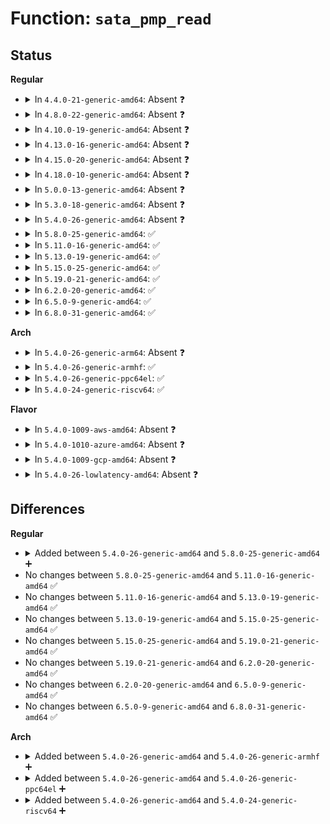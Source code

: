 # Function: <code>sata_pmp_read</code>

## Status
<b>Regular</b>
<ul>
<li>
<details>
<summary>In <code>4.4.0-21-generic-amd64</code>: Absent ❓</summary>

```json
{
  "name": "sata_pmp_read",
  "collision_type": "Unique Static",
  "inline_type": "Selective",
  "funcs": [
    {
      "addr": 18446744071585003312,
      "name": "sata_pmp_read",
      "external": false,
      "loc": "drivers/ata/libata-pmp.c:39",
      "file": "drivers/ata/libata-pmp.c",
      "inline": "not declared, inlined",
      "caller_inline": [],
      "caller_func": [
        "drivers/ata/libata-pmp.c:sata_pmp_read_gscr",
        "drivers/ata/libata-pmp.c:sata_pmp_configure",
        "drivers/ata/libata-pmp.c:sata_pmp_eh_recover",
        "drivers/ata/libata-pmp.c:sata_pmp_eh_recover",
        "drivers/ata/libata-pmp.c:sata_pmp_scr_read"
      ]
    }
  ],
  "symbols": [
    {
      "addr": 18446744071585003312,
      "name": "sata_pmp_read.isra.6",
      "section": ".text",
      "bind": "STB_LOCAL",
      "size": 177
    }
  ]
}
```
</details>
</li>
<li>
<details>
<summary>In <code>4.8.0-22-generic-amd64</code>: Absent ❓</summary>

```json
{
  "name": "sata_pmp_read",
  "collision_type": "Unique Static",
  "inline_type": "Selective",
  "funcs": [
    {
      "addr": 18446744071585371216,
      "name": "sata_pmp_read",
      "external": false,
      "loc": "drivers/ata/libata-pmp.c:39",
      "file": "drivers/ata/libata-pmp.c",
      "inline": "not declared, inlined",
      "caller_inline": [],
      "caller_func": [
        "drivers/ata/libata-pmp.c:sata_pmp_eh_recover",
        "drivers/ata/libata-pmp.c:sata_pmp_eh_recover",
        "drivers/ata/libata-pmp.c:sata_pmp_configure",
        "drivers/ata/libata-pmp.c:sata_pmp_read_gscr",
        "drivers/ata/libata-pmp.c:sata_pmp_scr_read"
      ]
    }
  ],
  "symbols": [
    {
      "addr": 18446744071585371216,
      "name": "sata_pmp_read.isra.6",
      "section": ".text",
      "bind": "STB_LOCAL",
      "size": 173
    }
  ]
}
```
</details>
</li>
<li>
<details>
<summary>In <code>4.10.0-19-generic-amd64</code>: Absent ❓</summary>

```json
{
  "name": "sata_pmp_read",
  "collision_type": "Unique Static",
  "inline_type": "Selective",
  "funcs": [
    {
      "addr": 18446744071585572064,
      "name": "sata_pmp_read",
      "external": false,
      "loc": "drivers/ata/libata-pmp.c:39",
      "file": "drivers/ata/libata-pmp.c",
      "inline": "not declared, inlined",
      "caller_inline": [],
      "caller_func": [
        "drivers/ata/libata-pmp.c:sata_pmp_eh_recover",
        "drivers/ata/libata-pmp.c:sata_pmp_eh_recover",
        "drivers/ata/libata-pmp.c:sata_pmp_configure",
        "drivers/ata/libata-pmp.c:sata_pmp_read_gscr",
        "drivers/ata/libata-pmp.c:sata_pmp_scr_read"
      ]
    }
  ],
  "symbols": [
    {
      "addr": 18446744071585572064,
      "name": "sata_pmp_read.isra.6",
      "section": ".text",
      "bind": "STB_LOCAL",
      "size": 173
    }
  ]
}
```
</details>
</li>
<li>
<details>
<summary>In <code>4.13.0-16-generic-amd64</code>: Absent ❓</summary>

```json
{
  "name": "sata_pmp_read",
  "collision_type": "Unique Static",
  "inline_type": "Selective",
  "funcs": [
    {
      "addr": 18446744071585655696,
      "name": "sata_pmp_read",
      "external": false,
      "loc": "drivers/ata/libata-pmp.c:39",
      "file": "drivers/ata/libata-pmp.c",
      "inline": "not declared, inlined",
      "caller_inline": [],
      "caller_func": [
        "drivers/ata/libata-pmp.c:sata_pmp_eh_recover",
        "drivers/ata/libata-pmp.c:sata_pmp_eh_recover",
        "drivers/ata/libata-pmp.c:sata_pmp_configure",
        "drivers/ata/libata-pmp.c:sata_pmp_read_gscr",
        "drivers/ata/libata-pmp.c:sata_pmp_scr_read"
      ]
    }
  ],
  "symbols": [
    {
      "addr": 18446744071585655696,
      "name": "sata_pmp_read.isra.6",
      "section": ".text",
      "bind": "STB_LOCAL",
      "size": 170
    }
  ]
}
```
</details>
</li>
<li>
<details>
<summary>In <code>4.15.0-20-generic-amd64</code>: Absent ❓</summary>

```json
{
  "name": "sata_pmp_read",
  "collision_type": "Unique Static",
  "inline_type": "Selective",
  "funcs": [
    {
      "addr": 18446744071586087920,
      "name": "sata_pmp_read",
      "external": false,
      "loc": "drivers/ata/libata-pmp.c:39",
      "file": "drivers/ata/libata-pmp.c",
      "inline": "not declared, inlined",
      "caller_inline": [],
      "caller_func": [
        "drivers/ata/libata-pmp.c:sata_pmp_eh_recover",
        "drivers/ata/libata-pmp.c:sata_pmp_eh_recover",
        "drivers/ata/libata-pmp.c:sata_pmp_configure",
        "drivers/ata/libata-pmp.c:sata_pmp_read_gscr",
        "drivers/ata/libata-pmp.c:sata_pmp_scr_read"
      ]
    }
  ],
  "symbols": [
    {
      "addr": 18446744071586087920,
      "name": "sata_pmp_read.isra.6",
      "section": ".text",
      "bind": "STB_LOCAL",
      "size": 170
    }
  ]
}
```
</details>
</li>
<li>
<details>
<summary>In <code>4.18.0-10-generic-amd64</code>: Absent ❓</summary>

```json
{
  "name": "sata_pmp_read",
  "collision_type": "Unique Static",
  "inline_type": "Selective",
  "funcs": [
    {
      "addr": 18446744071586336000,
      "name": "sata_pmp_read",
      "external": false,
      "loc": "drivers/ata/libata-pmp.c:39",
      "file": "drivers/ata/libata-pmp.c",
      "inline": "not declared, inlined",
      "caller_inline": [],
      "caller_func": [
        "drivers/ata/libata-pmp.c:sata_pmp_eh_recover",
        "drivers/ata/libata-pmp.c:sata_pmp_eh_recover",
        "drivers/ata/libata-pmp.c:sata_pmp_configure",
        "drivers/ata/libata-pmp.c:sata_pmp_read_gscr",
        "drivers/ata/libata-pmp.c:sata_pmp_scr_read"
      ]
    }
  ],
  "symbols": [
    {
      "addr": 18446744071586336000,
      "name": "sata_pmp_read.isra.6",
      "section": ".text",
      "bind": "STB_LOCAL",
      "size": 170
    }
  ]
}
```
</details>
</li>
<li>
<details>
<summary>In <code>5.0.0-13-generic-amd64</code>: Absent ❓</summary>

```json
{
  "name": "sata_pmp_read",
  "collision_type": "Unique Static",
  "inline_type": "Selective",
  "funcs": [
    {
      "addr": 18446744071586477232,
      "name": "sata_pmp_read",
      "external": false,
      "loc": "drivers/ata/libata-pmp.c:39",
      "file": "drivers/ata/libata-pmp.c",
      "inline": "not declared, inlined",
      "caller_inline": [],
      "caller_func": [
        "drivers/ata/libata-pmp.c:sata_pmp_eh_recover",
        "drivers/ata/libata-pmp.c:sata_pmp_eh_recover",
        "drivers/ata/libata-pmp.c:sata_pmp_configure",
        "drivers/ata/libata-pmp.c:sata_pmp_read_gscr",
        "drivers/ata/libata-pmp.c:sata_pmp_scr_read"
      ]
    }
  ],
  "symbols": [
    {
      "addr": 18446744071586477232,
      "name": "sata_pmp_read.isra.6",
      "section": ".text",
      "bind": "STB_LOCAL",
      "size": 170
    }
  ]
}
```
</details>
</li>
<li>
<details>
<summary>In <code>5.3.0-18-generic-amd64</code>: Absent ❓</summary>

```json
{
  "name": "sata_pmp_read",
  "collision_type": "Unique Static",
  "inline_type": "Selective",
  "funcs": [
    {
      "addr": 18446744071586722704,
      "name": "sata_pmp_read",
      "external": false,
      "loc": "drivers/ata/libata-pmp.c:38",
      "file": "drivers/ata/libata-pmp.c",
      "inline": "not declared, inlined",
      "caller_inline": [],
      "caller_func": [
        "drivers/ata/libata-pmp.c:sata_pmp_eh_recover",
        "drivers/ata/libata-pmp.c:sata_pmp_eh_recover",
        "drivers/ata/libata-pmp.c:sata_pmp_configure",
        "drivers/ata/libata-pmp.c:sata_pmp_read_gscr",
        "drivers/ata/libata-pmp.c:sata_pmp_scr_read"
      ]
    }
  ],
  "symbols": [
    {
      "addr": 18446744071586722704,
      "name": "sata_pmp_read.isra.0",
      "section": ".text",
      "bind": "STB_LOCAL",
      "size": 174
    }
  ]
}
```
</details>
</li>
<li>
<details>
<summary>In <code>5.4.0-26-generic-amd64</code>: Absent ❓</summary>

```json
{
  "name": "sata_pmp_read",
  "collision_type": "Unique Static",
  "inline_type": "Selective",
  "funcs": [
    {
      "addr": 18446744071586869248,
      "name": "sata_pmp_read",
      "external": false,
      "loc": "drivers/ata/libata-pmp.c:38",
      "file": "drivers/ata/libata-pmp.c",
      "inline": "not declared, inlined",
      "caller_inline": [],
      "caller_func": [
        "drivers/ata/libata-pmp.c:sata_pmp_eh_recover",
        "drivers/ata/libata-pmp.c:sata_pmp_eh_recover",
        "drivers/ata/libata-pmp.c:sata_pmp_configure",
        "drivers/ata/libata-pmp.c:sata_pmp_read_gscr",
        "drivers/ata/libata-pmp.c:sata_pmp_scr_read"
      ]
    }
  ],
  "symbols": [
    {
      "addr": 18446744071586869248,
      "name": "sata_pmp_read.isra.0",
      "section": ".text",
      "bind": "STB_LOCAL",
      "size": 174
    }
  ]
}
```
</details>
</li>
<li>
<details>
<summary>In <code>5.8.0-25-generic-amd64</code>: ✅</summary>

```c
unsigned int sata_pmp_read(struct ata_link * link, int reg, u32 * r_val)
```

```json
{
  "name": "sata_pmp_read",
  "collision_type": "Unique Static",
  "inline_type": "No",
  "funcs": [
    {
      "addr": 18446744071587677840,
      "name": "sata_pmp_read",
      "external": false,
      "loc": "drivers/ata/libata-pmp.c:38",
      "file": "drivers/ata/libata-pmp.c",
      "inline": "seen, unknown",
      "caller_inline": [],
      "caller_func": [
        "drivers/ata/libata-pmp.c:sata_pmp_eh_recover_pmp",
        "drivers/ata/libata-pmp.c:sata_pmp_configure",
        "drivers/ata/libata-pmp.c:sata_pmp_read_gscr",
        "drivers/ata/libata-pmp.c:sata_pmp_scr_read"
      ]
    }
  ],
  "symbols": [
    {
      "addr": 18446744071587677840,
      "name": "sata_pmp_read",
      "section": ".text",
      "bind": "STB_LOCAL",
      "size": 182
    }
  ]
}
```
</details>
</li>
<li>
<details>
<summary>In <code>5.11.0-16-generic-amd64</code>: ✅</summary>

```c
unsigned int sata_pmp_read(struct ata_link * link, int reg, u32 * r_val)
```

```json
{
  "name": "sata_pmp_read",
  "collision_type": "Unique Static",
  "inline_type": "No",
  "funcs": [
    {
      "addr": 18446744071587738464,
      "name": "sata_pmp_read",
      "external": false,
      "loc": "drivers/ata/libata-pmp.c:38",
      "file": "drivers/ata/libata-pmp.c",
      "inline": "seen, unknown",
      "caller_inline": [],
      "caller_func": [
        "drivers/ata/libata-pmp.c:sata_pmp_eh_recover_pmp",
        "drivers/ata/libata-pmp.c:sata_pmp_configure",
        "drivers/ata/libata-pmp.c:sata_pmp_read_gscr",
        "drivers/ata/libata-pmp.c:sata_pmp_scr_read"
      ]
    }
  ],
  "symbols": [
    {
      "addr": 18446744071587738464,
      "name": "sata_pmp_read",
      "section": ".text",
      "bind": "STB_LOCAL",
      "size": 182
    }
  ]
}
```
</details>
</li>
<li>
<details>
<summary>In <code>5.13.0-19-generic-amd64</code>: ✅</summary>

```c
unsigned int sata_pmp_read(struct ata_link * link, int reg, u32 * r_val)
```

```json
{
  "name": "sata_pmp_read",
  "collision_type": "Unique Static",
  "inline_type": "No",
  "funcs": [
    {
      "addr": 18446744071587617712,
      "name": "sata_pmp_read",
      "external": false,
      "loc": "drivers/ata/libata-pmp.c:38",
      "file": "drivers/ata/libata-pmp.c",
      "inline": "seen, unknown",
      "caller_inline": [],
      "caller_func": [
        "drivers/ata/libata-pmp.c:sata_pmp_eh_recover_pmp",
        "drivers/ata/libata-pmp.c:sata_pmp_configure",
        "drivers/ata/libata-pmp.c:sata_pmp_read_gscr",
        "drivers/ata/libata-pmp.c:sata_pmp_scr_read"
      ]
    }
  ],
  "symbols": [
    {
      "addr": 18446744071587617712,
      "name": "sata_pmp_read",
      "section": ".text",
      "bind": "STB_LOCAL",
      "size": 177
    }
  ]
}
```
</details>
</li>
<li>
<details>
<summary>In <code>5.15.0-25-generic-amd64</code>: ✅</summary>

```c
unsigned int sata_pmp_read(struct ata_link * link, int reg, u32 * r_val)
```

```json
{
  "name": "sata_pmp_read",
  "collision_type": "Unique Static",
  "inline_type": "No",
  "funcs": [
    {
      "addr": 18446744071588202688,
      "name": "sata_pmp_read",
      "external": false,
      "loc": "drivers/ata/libata-pmp.c:38",
      "file": "drivers/ata/libata-pmp.c",
      "inline": "seen, unknown",
      "caller_inline": [],
      "caller_func": [
        "drivers/ata/libata-pmp.c:sata_pmp_eh_recover_pmp",
        "drivers/ata/libata-pmp.c:sata_pmp_configure",
        "drivers/ata/libata-pmp.c:sata_pmp_read_gscr",
        "drivers/ata/libata-pmp.c:sata_pmp_scr_read"
      ]
    }
  ],
  "symbols": [
    {
      "addr": 18446744071588202688,
      "name": "sata_pmp_read",
      "section": ".text",
      "bind": "STB_LOCAL",
      "size": 177
    }
  ]
}
```
</details>
</li>
<li>
<details>
<summary>In <code>5.19.0-21-generic-amd64</code>: ✅</summary>

```c
unsigned int sata_pmp_read(struct ata_link * link, int reg, u32 * r_val)
```

```json
{
  "name": "sata_pmp_read",
  "collision_type": "Unique Static",
  "inline_type": "No",
  "funcs": [
    {
      "addr": 18446744071589589248,
      "name": "sata_pmp_read",
      "external": false,
      "loc": "drivers/ata/libata-pmp.c:38",
      "file": "drivers/ata/libata-pmp.c",
      "inline": "seen, unknown",
      "caller_inline": [],
      "caller_func": [
        "drivers/ata/libata-pmp.c:sata_pmp_eh_recover_pmp",
        "drivers/ata/libata-pmp.c:sata_pmp_configure",
        "drivers/ata/libata-pmp.c:sata_pmp_read_gscr",
        "drivers/ata/libata-pmp.c:sata_pmp_scr_read"
      ]
    }
  ],
  "symbols": [
    {
      "addr": 18446744071589589248,
      "name": "sata_pmp_read",
      "section": ".text",
      "bind": "STB_LOCAL",
      "size": 195
    }
  ]
}
```
</details>
</li>
<li>
<details>
<summary>In <code>6.2.0-20-generic-amd64</code>: ✅</summary>

```c
unsigned int sata_pmp_read(struct ata_link * link, int reg, u32 * r_val)
```

```json
{
  "name": "sata_pmp_read",
  "collision_type": "Unique Static",
  "inline_type": "No",
  "funcs": [
    {
      "addr": 18446744071591185200,
      "name": "sata_pmp_read",
      "external": false,
      "loc": "drivers/ata/libata-pmp.c:38",
      "file": "drivers/ata/libata-pmp.c",
      "inline": "seen, unknown",
      "caller_inline": [],
      "caller_func": [
        "drivers/ata/libata-pmp.c:sata_pmp_eh_recover_pmp",
        "drivers/ata/libata-pmp.c:sata_pmp_configure",
        "drivers/ata/libata-pmp.c:sata_pmp_read_gscr",
        "drivers/ata/libata-pmp.c:sata_pmp_scr_read"
      ]
    }
  ],
  "symbols": [
    {
      "addr": 18446744071591185200,
      "name": "sata_pmp_read",
      "section": ".text",
      "bind": "STB_LOCAL",
      "size": 195
    }
  ]
}
```
</details>
</li>
<li>
<details>
<summary>In <code>6.5.0-9-generic-amd64</code>: ✅</summary>

```c
unsigned int sata_pmp_read(struct ata_link * link, int reg, u32 * r_val)
```

```json
{
  "name": "sata_pmp_read",
  "collision_type": "Unique Static",
  "inline_type": "No",
  "funcs": [
    {
      "addr": 18446744071591544384,
      "name": "sata_pmp_read",
      "external": false,
      "loc": "drivers/ata/libata-pmp.c:38",
      "file": "drivers/ata/libata-pmp.c",
      "inline": "seen, unknown",
      "caller_inline": [],
      "caller_func": [
        "drivers/ata/libata-pmp.c:sata_pmp_eh_recover_pmp",
        "drivers/ata/libata-pmp.c:sata_pmp_configure",
        "drivers/ata/libata-pmp.c:sata_pmp_read_gscr",
        "drivers/ata/libata-pmp.c:sata_pmp_scr_read"
      ]
    }
  ],
  "symbols": [
    {
      "addr": 18446744071591544384,
      "name": "sata_pmp_read",
      "section": ".text",
      "bind": "STB_LOCAL",
      "size": 195
    }
  ]
}
```
</details>
</li>
<li>
<details>
<summary>In <code>6.8.0-31-generic-amd64</code>: ✅</summary>

```c
unsigned int sata_pmp_read(struct ata_link * link, int reg, u32 * r_val)
```

```json
{
  "name": "sata_pmp_read",
  "collision_type": "Unique Static",
  "inline_type": "No",
  "funcs": [
    {
      "addr": 18446744071591892784,
      "name": "sata_pmp_read",
      "external": false,
      "loc": "drivers/ata/libata-pmp.c:38",
      "file": "drivers/ata/libata-pmp.c",
      "inline": "seen, unknown",
      "caller_inline": [],
      "caller_func": [
        "drivers/ata/libata-pmp.c:sata_pmp_eh_recover_pmp",
        "drivers/ata/libata-pmp.c:sata_pmp_configure",
        "drivers/ata/libata-pmp.c:sata_pmp_read_gscr",
        "drivers/ata/libata-pmp.c:sata_pmp_scr_read"
      ]
    }
  ],
  "symbols": [
    {
      "addr": 18446744071591892784,
      "name": "sata_pmp_read",
      "section": ".text",
      "bind": "STB_LOCAL",
      "size": 195
    }
  ]
}
```
</details>
</li>
</ul>
<b>Arch</b>
<ul>
<li>
<details>
<summary>In <code>5.4.0-26-generic-arm64</code>: Absent ❓</summary>

```json
{
  "name": "sata_pmp_read",
  "collision_type": "Unique Static",
  "inline_type": "Selective",
  "funcs": [
    {
      "addr": 18446603336499803536,
      "name": "sata_pmp_read",
      "external": false,
      "loc": "drivers/ata/libata-pmp.c:38",
      "file": "drivers/ata/libata-pmp.c",
      "inline": "not declared, inlined",
      "caller_inline": [],
      "caller_func": [
        "drivers/ata/libata-pmp.c:sata_pmp_eh_recover",
        "drivers/ata/libata-pmp.c:sata_pmp_eh_recover",
        "drivers/ata/libata-pmp.c:sata_pmp_configure",
        "drivers/ata/libata-pmp.c:sata_pmp_read_gscr",
        "drivers/ata/libata-pmp.c:sata_pmp_scr_read"
      ]
    }
  ],
  "symbols": [
    {
      "addr": 18446603336499803536,
      "name": "sata_pmp_read.isra.0",
      "section": ".text",
      "bind": "STB_LOCAL",
      "size": 204
    }
  ]
}
```
</details>
</li>
<li>
<details>
<summary>In <code>5.4.0-26-generic-armhf</code>: ✅</summary>

```c
unsigned int sata_pmp_read(struct ata_link * link, int reg, u32 * r_val)
```

```json
{
  "name": "sata_pmp_read",
  "collision_type": "Unique Static",
  "inline_type": "No",
  "funcs": [
    {
      "addr": 3232245104,
      "name": "sata_pmp_read",
      "external": false,
      "loc": "drivers/ata/libata-pmp.c:38",
      "file": "drivers/ata/libata-pmp.c",
      "inline": "seen, unknown",
      "caller_inline": [],
      "caller_func": [
        "drivers/ata/libata-pmp.c:sata_pmp_eh_recover",
        "drivers/ata/libata-pmp.c:sata_pmp_eh_recover",
        "drivers/ata/libata-pmp.c:sata_pmp_configure",
        "drivers/ata/libata-pmp.c:sata_pmp_read_gscr",
        "drivers/ata/libata-pmp.c:sata_pmp_scr_read"
      ]
    }
  ],
  "symbols": [
    {
      "addr": 3232245104,
      "name": "sata_pmp_read",
      "section": ".text",
      "bind": "STB_LOCAL",
      "size": 224
    }
  ]
}
```
</details>
</li>
<li>
<details>
<summary>In <code>5.4.0-26-generic-ppc64el</code>: ✅</summary>

```c
unsigned int sata_pmp_read(struct ata_link * link, int reg, u32 * r_val)
```

```json
{
  "name": "sata_pmp_read",
  "collision_type": "Unique Static",
  "inline_type": "No",
  "funcs": [
    {
      "addr": 13835058055293158064,
      "name": "sata_pmp_read",
      "external": false,
      "loc": "drivers/ata/libata-pmp.c:38",
      "file": "drivers/ata/libata-pmp.c",
      "inline": "seen, unknown",
      "caller_inline": [],
      "caller_func": [
        "drivers/ata/libata-pmp.c:sata_pmp_eh_recover",
        "drivers/ata/libata-pmp.c:sata_pmp_eh_recover",
        "drivers/ata/libata-pmp.c:sata_pmp_configure",
        "drivers/ata/libata-pmp.c:sata_pmp_read_gscr",
        "drivers/ata/libata-pmp.c:sata_pmp_scr_read"
      ]
    }
  ],
  "symbols": [
    {
      "addr": 13835058055293158064,
      "name": "sata_pmp_read",
      "section": ".text",
      "bind": "STB_LOCAL",
      "size": 244
    }
  ]
}
```
</details>
</li>
<li>
<details>
<summary>In <code>5.4.0-24-generic-riscv64</code>: ✅</summary>

```c
unsigned int sata_pmp_read(struct ata_link * link, int reg, u32 * r_val)
```

```json
{
  "name": "sata_pmp_read",
  "collision_type": "Unique Static",
  "inline_type": "No",
  "funcs": [
    {
      "addr": 18446743936276954408,
      "name": "sata_pmp_read",
      "external": false,
      "loc": "drivers/ata/libata-pmp.c:38",
      "file": "drivers/ata/libata-pmp.c",
      "inline": "seen, unknown",
      "caller_inline": [],
      "caller_func": [
        "drivers/ata/libata-pmp.c:sata_pmp_eh_recover",
        "drivers/ata/libata-pmp.c:sata_pmp_eh_recover",
        "drivers/ata/libata-pmp.c:sata_pmp_configure",
        "drivers/ata/libata-pmp.c:sata_pmp_read_gscr",
        "drivers/ata/libata-pmp.c:sata_pmp_scr_read"
      ]
    }
  ],
  "symbols": [
    {
      "addr": 18446743936276954408,
      "name": "sata_pmp_read",
      "section": ".text",
      "bind": "STB_LOCAL",
      "size": 156
    }
  ]
}
```
</details>
</li>
</ul>
<b>Flavor</b>
<ul>
<li>
<details>
<summary>In <code>5.4.0-1009-aws-amd64</code>: Absent ❓</summary>

```json
{
  "name": "sata_pmp_read",
  "collision_type": "Unique Static",
  "inline_type": "Selective",
  "funcs": [
    {
      "addr": 18446744071586627776,
      "name": "sata_pmp_read",
      "external": false,
      "loc": "drivers/ata/libata-pmp.c:38",
      "file": "drivers/ata/libata-pmp.c",
      "inline": "not declared, inlined",
      "caller_inline": [],
      "caller_func": [
        "drivers/ata/libata-pmp.c:sata_pmp_eh_recover",
        "drivers/ata/libata-pmp.c:sata_pmp_eh_recover",
        "drivers/ata/libata-pmp.c:sata_pmp_configure",
        "drivers/ata/libata-pmp.c:sata_pmp_read_gscr",
        "drivers/ata/libata-pmp.c:sata_pmp_scr_read"
      ]
    }
  ],
  "symbols": [
    {
      "addr": 18446744071586627776,
      "name": "sata_pmp_read.isra.0",
      "section": ".text",
      "bind": "STB_LOCAL",
      "size": 174
    }
  ]
}
```
</details>
</li>
<li>
<details>
<summary>In <code>5.4.0-1010-azure-amd64</code>: Absent ❓</summary>

```json
{
  "name": "sata_pmp_read",
  "collision_type": "Unique Static",
  "inline_type": "Selective",
  "funcs": [
    {
      "addr": 18446744071586496272,
      "name": "sata_pmp_read",
      "external": false,
      "loc": "drivers/ata/libata-pmp.c:38",
      "file": "drivers/ata/libata-pmp.c",
      "inline": "not declared, inlined",
      "caller_inline": [],
      "caller_func": [
        "drivers/ata/libata-pmp.c:sata_pmp_eh_recover",
        "drivers/ata/libata-pmp.c:sata_pmp_eh_recover",
        "drivers/ata/libata-pmp.c:sata_pmp_configure",
        "drivers/ata/libata-pmp.c:sata_pmp_read_gscr",
        "drivers/ata/libata-pmp.c:sata_pmp_scr_read"
      ]
    }
  ],
  "symbols": [
    {
      "addr": 18446744071586496272,
      "name": "sata_pmp_read.isra.0",
      "section": ".text",
      "bind": "STB_LOCAL",
      "size": 174
    }
  ]
}
```
</details>
</li>
<li>
<details>
<summary>In <code>5.4.0-1009-gcp-amd64</code>: Absent ❓</summary>

```json
{
  "name": "sata_pmp_read",
  "collision_type": "Unique Static",
  "inline_type": "Selective",
  "funcs": [
    {
      "addr": 18446744071586823808,
      "name": "sata_pmp_read",
      "external": false,
      "loc": "drivers/ata/libata-pmp.c:38",
      "file": "drivers/ata/libata-pmp.c",
      "inline": "not declared, inlined",
      "caller_inline": [],
      "caller_func": [
        "drivers/ata/libata-pmp.c:sata_pmp_eh_recover",
        "drivers/ata/libata-pmp.c:sata_pmp_eh_recover",
        "drivers/ata/libata-pmp.c:sata_pmp_configure",
        "drivers/ata/libata-pmp.c:sata_pmp_read_gscr",
        "drivers/ata/libata-pmp.c:sata_pmp_scr_read"
      ]
    }
  ],
  "symbols": [
    {
      "addr": 18446744071586823808,
      "name": "sata_pmp_read.isra.0",
      "section": ".text",
      "bind": "STB_LOCAL",
      "size": 174
    }
  ]
}
```
</details>
</li>
<li>
<details>
<summary>In <code>5.4.0-26-lowlatency-amd64</code>: Absent ❓</summary>

```json
{
  "name": "sata_pmp_read",
  "collision_type": "Unique Static",
  "inline_type": "Selective",
  "funcs": [
    {
      "addr": 18446744071586929920,
      "name": "sata_pmp_read",
      "external": false,
      "loc": "drivers/ata/libata-pmp.c:38",
      "file": "drivers/ata/libata-pmp.c",
      "inline": "not declared, inlined",
      "caller_inline": [],
      "caller_func": [
        "drivers/ata/libata-pmp.c:sata_pmp_eh_recover",
        "drivers/ata/libata-pmp.c:sata_pmp_eh_recover",
        "drivers/ata/libata-pmp.c:sata_pmp_configure",
        "drivers/ata/libata-pmp.c:sata_pmp_read_gscr",
        "drivers/ata/libata-pmp.c:sata_pmp_scr_read"
      ]
    }
  ],
  "symbols": [
    {
      "addr": 18446744071586929920,
      "name": "sata_pmp_read.isra.0",
      "section": ".text",
      "bind": "STB_LOCAL",
      "size": 174
    }
  ]
}
```
</details>
</li>
</ul>

## Differences
<b>Regular</b>
<ul>
<li>
<details>
<summary>Added between <code>5.4.0-26-generic-amd64</code> and <code>5.8.0-25-generic-amd64</code> ➕</summary>

```c
unsigned int sata_pmp_read(struct ata_link * link, int reg, u32 * r_val)
```
</details>
</li>
<li>
No changes between <code>5.8.0-25-generic-amd64</code> and <code>5.11.0-16-generic-amd64</code> ✅
</li>
<li>
No changes between <code>5.11.0-16-generic-amd64</code> and <code>5.13.0-19-generic-amd64</code> ✅
</li>
<li>
No changes between <code>5.13.0-19-generic-amd64</code> and <code>5.15.0-25-generic-amd64</code> ✅
</li>
<li>
No changes between <code>5.15.0-25-generic-amd64</code> and <code>5.19.0-21-generic-amd64</code> ✅
</li>
<li>
No changes between <code>5.19.0-21-generic-amd64</code> and <code>6.2.0-20-generic-amd64</code> ✅
</li>
<li>
No changes between <code>6.2.0-20-generic-amd64</code> and <code>6.5.0-9-generic-amd64</code> ✅
</li>
<li>
No changes between <code>6.5.0-9-generic-amd64</code> and <code>6.8.0-31-generic-amd64</code> ✅
</li>
</ul>
<b>Arch</b>
<ul>
<li>
<details>
<summary>Added between <code>5.4.0-26-generic-amd64</code> and <code>5.4.0-26-generic-armhf</code> ➕</summary>

```c
unsigned int sata_pmp_read(struct ata_link * link, int reg, u32 * r_val)
```
</details>
</li>
<li>
<details>
<summary>Added between <code>5.4.0-26-generic-amd64</code> and <code>5.4.0-26-generic-ppc64el</code> ➕</summary>

```c
unsigned int sata_pmp_read(struct ata_link * link, int reg, u32 * r_val)
```
</details>
</li>
<li>
<details>
<summary>Added between <code>5.4.0-26-generic-amd64</code> and <code>5.4.0-24-generic-riscv64</code> ➕</summary>

```c
unsigned int sata_pmp_read(struct ata_link * link, int reg, u32 * r_val)
```
</details>
</li>
</ul>
